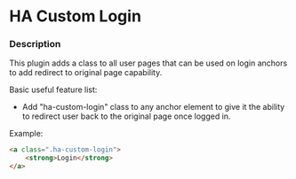 # HA Custom Login

### Description
This plugin adds a class to all user pages that can be used on login anchors to add redirect to original page capability.


Basic useful feature list:

 * Add "ha-custom-login" class to any anchor element to give it the ability to redirect user back to the original page once logged in.


Example:

```html
<a class=".ha-custom-login">
	<strong>Login</strong>
</a>
```
